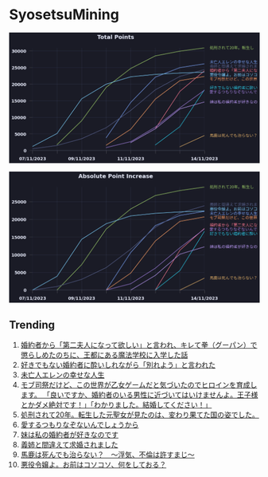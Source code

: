# SyosetsuMining


![](https://raw.githubusercontent.com/exc4l/SyosetsuMining/main/plots/point_trend.png)

![](https://raw.githubusercontent.com/exc4l/SyosetsuMining/main/plots/point_increase.png)


## Trending

1. [婚約者から「第二夫人になって欲しい」と言われ、キレて拳（グーパン）で懲らしめたのちに、王都にある魔法学校に入学した話](https://ncode.syosetu.com/n4353im/)
2. [好きでもない婚約者に酔いしれながら「別れよう」と言われた](https://ncode.syosetu.com/n6509im/)
3. [未亡人エレンの幸せな人生](https://ncode.syosetu.com/n5707im/)
4. [モブ司祭だけど、この世界が乙女ゲームだと気づいたのでヒロインを育成します。 「良いですか、婚約者のいる男性に近づいてはいけませんよ。王子様とかダメ絶対です！」「わかりました。結婚してください！」](https://ncode.syosetu.com/n5372im/)
5. [処刑されて20年。転生した元聖女が見たのは、変わり果てた国の姿でした。](https://ncode.syosetu.com/n4761im/)
6. [愛するつもりなぞないんでしょうから](https://ncode.syosetu.com/n4890il/)
7. [妹は私の婚約者が好きなのです](https://ncode.syosetu.com/n6081im/)
8. [義姉と間違えて求婚されました](https://ncode.syosetu.com/n4350im/)
9. [馬鹿は死んでも治らない？　〜浮気、不倫は許すまじ〜](https://ncode.syosetu.com/n6802im/)
10. [悪役令嬢よ。お前はコソコソ、何をしておる？](https://ncode.syosetu.com/n4417im/)
